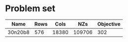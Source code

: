 # Problem set 


| Name        | Rows     | Cols     |      NZs | Objective |
|-------------|----------|----------|----------|-----------|
| 30n20b8     |      576 |    18380 |   109706 |   302     |
